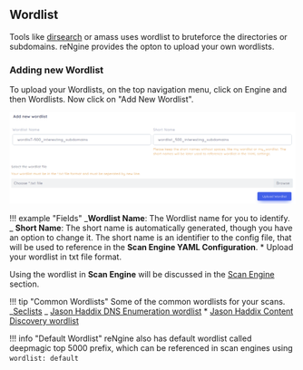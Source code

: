 ## Wordlist

Tools like [dirsearch](https://github.com/maurosoria/dirsearch) or amass uses wordlist to bruteforce the directories or subdomains. reNgine provides the opton to upload your own wordlists.

### Adding new Wordlist

To upload your Wordlists, on the top navigation menu, click on Engine and then Wordlists. Now click on "Add New Wordlist".

![Adding New Wordlist](../static/usage/add_wordlist.png)

!!! example "Fields"
_**Wordlist Name**: The Wordlist name for you to identify.
_ **Short Name**: The short name is automatically generated, though you have an option to change it. The short name is an identifier to the config file, that will be used to reference in the **Scan Engine YAML Configuration**. \* Upload your wordlist in txt file format.

Using the wordlist in **Scan Engine** will be discussed in the [Scan Engine](/usage/scan_engine) section.

!!! tip "Common Wordlists"
Some of the common wordlists for your scans.
_[Seclists](https://github.com/danielmiessler/SecLists)
_ [Jason Haddix DNS Enumeration wordlist](https://gist.github.com/jhaddix/86a06c5dc309d08580a018c66354a056) \* [Jason Haddix Content Discovery wordlist](https://gist.githubusercontent.com/jhaddix/b80ea67d85c13206125806f0828f4d10/raw/c81a34fe84731430741e0463eb6076129c20c4c0/content_discovery_all.txt)

!!! info "Default Wordlist"
reNgine also has default wordlist called deepmagic top 5000 prefix, which can be referenced in scan engines using `wordlist: default`

